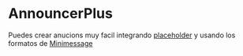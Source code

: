 # AnnouncerPlus
Puedes crear anucions muy facil integrando [placeholder](https://www.spigotmc.org/resources/placeholderapi.6245/) y usando los formatos de [Minimessage](https://docs.advntr.dev/minimessage/format.html)
